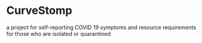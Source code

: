 # CurveStomp
a project for self-reporting COVID 19 symptoms and resource requirements for those who are isolated or quarantined 
